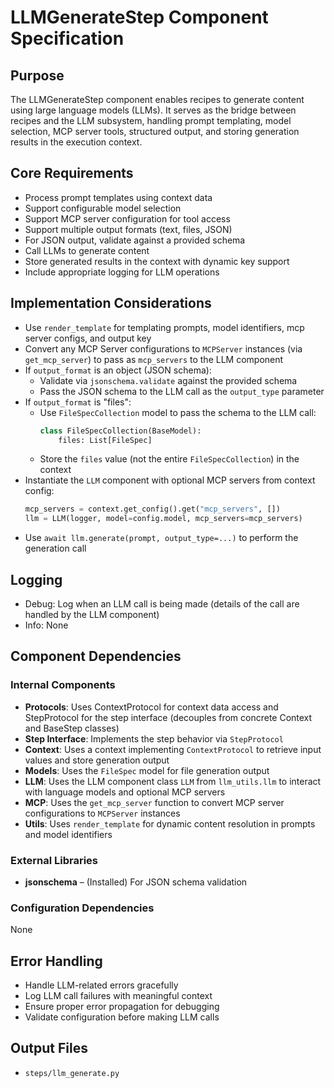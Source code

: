 # LLMGenerateStep Component Specification

## Purpose

The LLMGenerateStep component enables recipes to generate content using large language models (LLMs). It serves as the bridge between recipes and the LLM subsystem, handling prompt templating, model selection, MCP server tools, structured output, and storing generation results in the execution context.

## Core Requirements

- Process prompt templates using context data
- Support configurable model selection
- Support MCP server configuration for tool access
- Support multiple output formats (text, files, JSON)
- For JSON output, validate against a provided schema
- Call LLMs to generate content
- Store generated results in the context with dynamic key support
- Include appropriate logging for LLM operations

## Implementation Considerations

- Use `render_template` for templating prompts, model identifiers, mcp server configs, and output key
- Convert any MCP Server configurations to `MCPServer` instances (via `get_mcp_server`) to pass as `mcp_servers` to the LLM component
- If `output_format` is an object (JSON schema):
  - Validate via `jsonschema.validate` against the provided schema
  - Pass the JSON schema to the LLM call as the `output_type` parameter
- If `output_format` is "files":
  - Use `FileSpecCollection` model to pass the schema to the LLM call:
    ```python
    class FileSpecCollection(BaseModel):
        files: List[FileSpec]
    ```
  - Store the `files` value (not the entire `FileSpecCollection`) in the context
- Instantiate the `LLM` component with optional MCP servers from context config:
  ```python
  mcp_servers = context.get_config().get("mcp_servers", [])
  llm = LLM(logger, model=config.model, mcp_servers=mcp_servers)
  ```
- Use `await llm.generate(prompt, output_type=...)` to perform the generation call

## Logging

- Debug: Log when an LLM call is being made (details of the call are handled by the LLM component)
- Info: None

## Component Dependencies

### Internal Components

- **Protocols**: Uses ContextProtocol for context data access and StepProtocol for the step interface (decouples from concrete Context and BaseStep classes)
- **Step Interface**: Implements the step behavior via `StepProtocol`
- **Context**: Uses a context implementing `ContextProtocol` to retrieve input values and store generation output
- **Models**: Uses the `FileSpec` model for file generation output
- **LLM**: Uses the LLM component class `LLM` from `llm_utils.llm` to interact with language models and optional MCP servers
- **MCP**: Uses the `get_mcp_server` function to convert MCP server configurations to `MCPServer` instances
- **Utils**: Uses `render_template` for dynamic content resolution in prompts and model identifiers

### External Libraries

- **jsonschema** – (Installed) For JSON schema validation

### Configuration Dependencies

None

## Error Handling

- Handle LLM-related errors gracefully
- Log LLM call failures with meaningful context
- Ensure proper error propagation for debugging
- Validate configuration before making LLM calls

## Output Files

- `steps/llm_generate.py`
